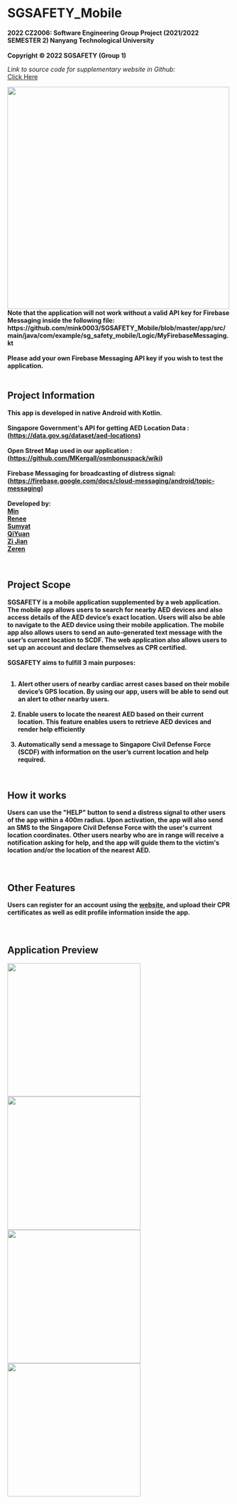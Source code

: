 # SGSAFETY_Mobile
<b>2022 CZ2006: Software Engineering Group Project (2021/2022 SEMESTER 2) Nanyang Technological University<br><br>
Copyright © 2022 SGSAFETY (Group 1)</b><br>

<i>Link to source code for supplementary website in Github:</i><br>
[Click Here](https://github.com/Anthony-Zou/cz2006web/tree/min-dev)<br>

<img src="https://user-images.githubusercontent.com/92379986/163681256-ebd788f0-4511-4696-9845-01cfdeca822f.png" width="500" height="500" />

<br>
<b>Note that the application will not work without a valid API key for Firebase Messaging inside the following file:<b><br>
https://github.com/mink0003/SGSAFETY_Mobile/blob/master/app/src/main/java/com/example/sg_safety_mobile/Logic/MyFirebaseMessaging.kt<br>
<br>
Please add your own Firebase Messaging API key if you wish to test the application.<br>
<br>


## Project Information

This app is developed in native Android with Kotlin.<br>
<br>
Singapore Government's API for getting AED Location Data          : <br>
(https://data.gov.sg/dataset/aed-locations)
<br>
<br>
Open Street Map used in our application            : <br>
(https://github.com/MKergall/osmbonuspack/wiki)
<br>
<br>
Firebase Messaging for broadcasting of distress signal: <br>
(https://firebase.google.com/docs/cloud-messaging/android/topic-messaging)
<br>
<br>
Developed by:
 <br>
[Min](https://github.com/mink0003)<br>
[Renee](https://github.com/smollestquail)<br>
[Sumyat](https://github.com/myattt)<br>
[QiYuan](https://github.com/hhuppii)<br>
[Zi Jian](https://github.com/zijian99)<br>
[Zeren](https://github.com/Anthony-Zou)<br>

<br>

## <b>Project Scope</b><br>

SGSAFETY is a mobile application supplemented by a web application. The mobile app allows users to search for nearby AED devices and also access details of the AED device’s exact location. Users will also be able to navigate to the AED device using their mobile application. The mobile app also allows users to send an auto-generated text message with the user’s current location to SCDF. The web application also allows users to set up an account and declare themselves as CPR certified.
<br><br>
<b>SGSAFETY aims to fulfill 3 main purposes:</b><br>
<br>
1.   Alert other users of nearby cardiac arrest cases based on their mobile device’s GPS location. By using our app, users will be able to send out an alert to other nearby users.<br><br>
2.  Enable users to locate the nearest AED based on their current location. This feature enables users to retrieve AED devices and render help efficiently  <br><br>
3. Automatically send a message to Singapore Civil Defense Force (SCDF) with information on the user’s current location and help required.
<br>

## <b>How it works</b><br>

Users can use the "HELP" button to send a distress signal to other users of the app within a 400m radius. Upon activation, the app will also send an SMS to the Singapore Civil Defense Force with the user's current location coordinates. Other users nearby who are in range will receive a notification asking for help, and the app will guide them to the victim's location and/or the location of the nearest AED.
<br>
<br>
<br>
## <b>Other Features</b><br>

Users can register for an account using the [website](http://sg-safety.web.app), and upload their CPR certificates as well as edit profile information inside the app.
<br>
<br>
<br>

## <b>Application Preview</b><br>

<img src="https://user-images.githubusercontent.com/92379986/163681656-e1a209c4-d6c2-4f8b-a31c-70c1b78450d3.jpeg" width="300"/> <img src="https://user-images.githubusercontent.com/92379986/163681663-949f6788-1bf0-467e-8718-21e74210522b.jpeg" width="300"/> 
<br>
<img src="https://user-images.githubusercontent.com/92379986/163681671-c5c83fa5-42f5-4593-b223-b8a8c243809d.jpeg" width="300"/> <img src="https://user-images.githubusercontent.com/92379986/163681672-18bf1a6a-dc96-490a-b7b8-aba92766df87.jpeg" width="300"/> 








